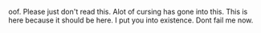 oof.  Please just don't read this.  Alot of cursing has gone into this.  This is here because it should be here.  I put you into existence.  Dont fail me now.  
